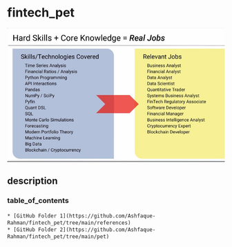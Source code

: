 # fintech_pet
![GitHub random](/references/2.JPG)

## description
### table_of_contents
    * [GitHub Folder 1](https://github.com/Ashfaque-Rahman/fintech_pet/tree/main/references)
    * [GitHub Folder 2](https://github.com/Ashfaque-Rahman/fintech_pet/tree/main/pet)



